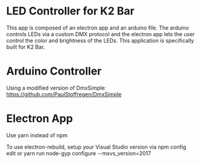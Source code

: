 # LED Controller for K2 Bar
This app is composed of an electron app and an arduino file. The arduino controls LEDs via a custom DMX protocol and the electron app lets the user control the color and brightness of the LEDs. This application is specifically built for K2 Bar.

# Arduino Controller
Using a modified version of DmxSimple:
https://github.com/PaulStoffregen/DmxSimple

# Electron App
Use yarn instead of npm

To use electron-rebuild, setup your Visual Studio version via npm config edit or yarn run node-gyp configure --msvs_version=2017
